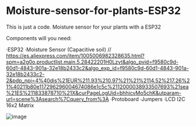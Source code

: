 # Moisture-sensor-for-plants-ESP32
This is just a code. Moisture sensor for your plants with a ESP32

Components will you need:

·ESP32
·Moisture Sensor (Capacitive soil) // https://es.aliexpress.com/item/1005006982328635.html?spm=a2g0o.productlist.main.5.28422201H0Lzvt&algo_pvid=f9580c9d-60d1-4843-901a-32e18b2433c2&algo_exp_id=f9580c9d-60d1-4843-901a-32e18b2433c2-2&pdp_npi=4%40dis%21EUR%211.93%210.97%21%21%2114.52%217.26%21%40211b80e117296296004674086e1c5c%2112000038933507693%21sea%21ES%211833878710%21X&curPageLogUid=bhhicvMo5chK&utparam-url=scene%3Asearch%7Cquery_from%3A
·Protoboard
·Jumpers
·LCD I2C 16x2 Matrix 

![image](https://github.com/user-attachments/assets/9078bf66-e1db-4173-9cff-1ba57c7d60c9)

